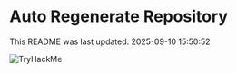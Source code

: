 # Auto Regenerate Repository

This README was last updated: 2025-09-10 15:50:52

 ![TryHackMe](https://tryhackme.com/badge/533634)